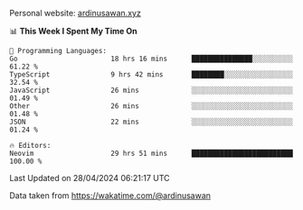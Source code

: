 Personal website: [ardinusawan.xyz](https://ardinusawan.xyz)

<!--START_SECTION:waka-->
📊 **This Week I Spent My Time On** 

```text
💬 Programming Languages: 
Go                       18 hrs 16 mins      ███████████████░░░░░░░░░░   61.22 % 
TypeScript               9 hrs 42 mins       ████████░░░░░░░░░░░░░░░░░   32.54 % 
JavaScript               26 mins             ░░░░░░░░░░░░░░░░░░░░░░░░░   01.49 % 
Other                    26 mins             ░░░░░░░░░░░░░░░░░░░░░░░░░   01.48 % 
JSON                     22 mins             ░░░░░░░░░░░░░░░░░░░░░░░░░   01.24 % 

🔥 Editors: 
Neovim                   29 hrs 51 mins      █████████████████████████   100.00 % 
```


 Last Updated on 28/04/2024 06:21:17 UTC
<!--END_SECTION:waka-->
Data taken from https://wakatime.com/@ardinusawan
